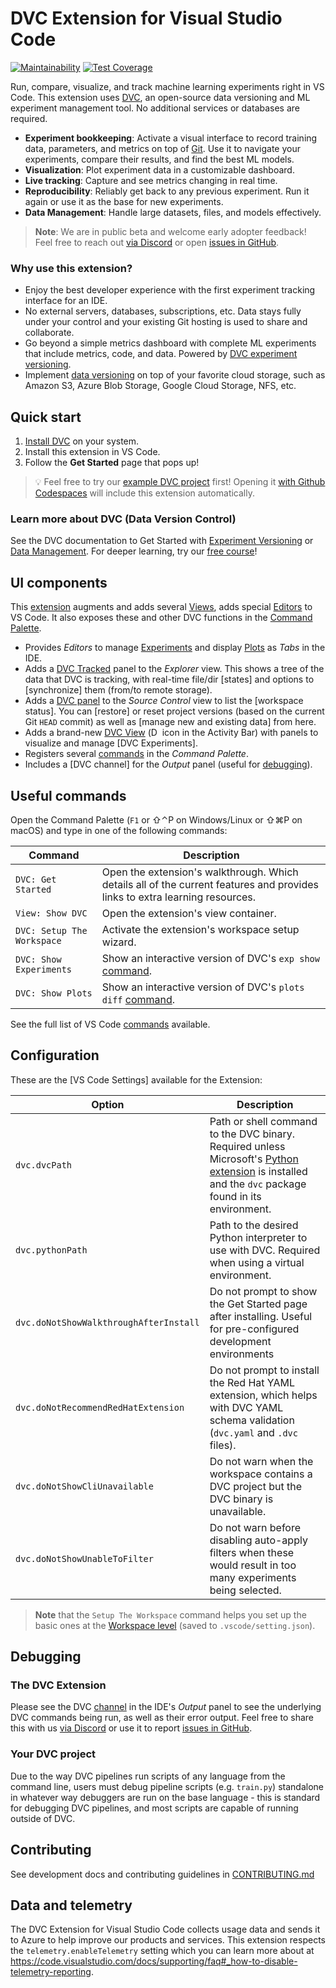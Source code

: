 # DVC Extension for Visual Studio Code

<!--- These will be broken until the repo is public --->
<!--- [![Continuous Integration](https://github.com/iterative/vscode-dvc/actions/workflows/continuous-integration.yml/badge.svg)](https://github.com/iterative/vscode-dvc/actions/workflows/continuous-integration.yml) --->
<!--- [![Cross-Platform Test](https://github.com/iterative/vscode-dvc/actions/workflows/cross-platform-test.yml/badge.svg)](https://github.com/iterative/vscode-dvc/actions/workflows/cross-platform-test.yml) --->
<!-- [![DVC CLI Output Test](https://github.com/iterative/vscode-dvc/actions/workflows/dvc-cli-output-test.yml/badge.svg)](https://github.com/iterative/vscode-dvc/actions/workflows/dvc-cli-output-test.yml) -->

[![Maintainability](https://api.codeclimate.com/v1/badges/fb243c31ea059c0038b2/maintainability)](https://codeclimate.com/repos/608b5886f52398018b00264c/maintainability)
[![Test Coverage](https://api.codeclimate.com/v1/badges/fb243c31ea059c0038b2/test_coverage)](https://codeclimate.com/repos/608b5886f52398018b00264c/test_coverage)

Run, compare, visualize, and track machine learning experiments right in VS
Code. This extension uses [DVC](https://dvc.org/), an open-source data
versioning and ML experiment management tool. No additional services or
databases are required.

- **Experiment bookkeeping**: Activate a visual interface to record training
  data, parameters, and metrics on top of [Git](https://git-scm.com/). Use it to
  navigate your experiments, compare their results, and find the best ML models.
- **Visualization**: Plot experiment data in a customizable dashboard.
- **Live tracking**: Capture and see metrics changing in real time.
- **Reproducibility**: Reliably get back to any previous experiment. Run it
  again or use it as the base for new experiments.
- **Data Management**: Handle large datasets, files, and models effectively.

> **Note**: We are in public beta and welcome early adopter feedback!  
> Feel free to reach out [via Discord] or open [issues in GitHub].
>
> [issues in github]: https://github.com/iterative/vscode-dvc/issues
> [via discord]: https://discord.gg/BGCjJHvDHt

### Why use this extension?

- Enjoy the best developer experience with the first experiment tracking
  interface for an IDE.
- No external servers, databases, subscriptions, etc. Data stays fully under
  your control and your existing Git hosting is used to share and collaborate.
- Go beyond a simple metrics dashboard with complete ML experiments that include
  metrics, code, and data. Powered by [DVC experiment versioning].
- Implement [data versioning] on top of your favorite cloud storage, such as
  Amazon S3, Azure Blob Storage, Google Cloud Storage, NFS, etc.

[dvc experiment versioning]:
  https://dvc.org/doc/user-guide/experiment-management/experiments-overview
[data versioning]: https://dvc.org/doc/use-cases/versioning-data-and-model-files

## Quick start

1. [Install DVC](https://dvc.org/doc/install) on your system.
2. Install this extension in VS Code.
3. Follow the **Get Started** page that pops up!

> 💡 Feel free to try our [example DVC project] first! Opening it [with Github
> Codespaces] will include this extension automatically.

[example dvc project]: https://github.com/iterative/example-get-started
[with github codespaces]:
  https://docs.github.com/en/codespaces/getting-started/quickstart#creating-your-codespace

### Learn more about DVC (Data Version Control)

See the DVC documentation to Get Started with [Experiment Versioning] or [Data
Management]. For deeper learning, try our [free course]!

[experiment versioning]: https://dvc.org/doc/start/experiments
[data management]: https://dvc.org/doc/start/data-management
[free course]: https://learn.iterative.ai/

## UI components

This [extension] augments and adds several [Views], adds special [Editors] to VS
Code. It also exposes these and other DVC functions in the [Command Palette].

- Provides _Editors_ to manage [Experiments][exp-view] and display
  [Plots][plots-view] as _Tabs_ in the IDE.
- Adds a [DVC Tracked] panel to the _Explorer_ view. This shows a tree of the
  data that DVC is tracking, with real-time file/dir [states] and options to
  [synchronize] them (from/to remote storage).
- Adds a [DVC panel] to the _Source Control_ view to list the [workspace
  status]. You can [restore] or reset project versions (based on the current Git
  `HEAD` commit) as well as [manage new and existing data] from here.
- Adds a brand-new [DVC View] (<img
  src="https://user-images.githubusercontent.com/1477535/171570901-9012413c-f0bb-41d9-9a45-2653b4e3f1fe.png"
  alt="DVC logo" style="height: 1em;"/> icon in the Activity Bar) with panels to
  visualize and manage [DVC Experiments].
- Registers several [commands] in the _Command Palette_.
- Includes a [DVC channel] for the _Output_ panel (useful for
  [debugging](#debugging)).

[extension]: https://marketplace.visualstudio.com/items?itemName=Iterative.dvc
[views]: https://code.visualstudio.com/docs/getstarted/userinterface#_views
[editors]:
  https://code.visualstudio.com/docs/getstarted/userinterface#_open-editors
[command palette]:
  https://code.visualstudio.com/docs/getstarted/userinterface#_command-palette
[exp-view]: extension/resources/walkthrough/experiments-table.md
[plots-view]: extension/resources/walkthrough/plots.md
[dvc tracked]: extension/resources/walkthrough/tracked-explorer.md
[dvc panel]: extension/resources/walkthrough/source-control-management.md
[dvc view]: extension/resources/walkthrough/view-container.md
[commands]: extension/resources/walkthrough/command-palette.md
[dvc output]: #

## Useful commands

Open the Command Palette (`F1` or ⇧⌃P on Windows/Linux or ⇧⌘P on macOS) and type
in one of the following commands:

| Command                    | Description                                                                                                                 |
| -------------------------- | --------------------------------------------------------------------------------------------------------------------------- |
| `DVC: Get Started`         | Open the extension's walkthrough. Which details all of the current features and provides links to extra learning resources. |
| `View: Show DVC`           | Open the extension's view container.                                                                                        |
| `DVC: Setup The Workspace` | Activate the extension's workspace setup wizard.                                                                            |
| `DVC: Show Experiments`    | Show an interactive version of DVC's `exp show` [command](https://dvc.org/doc/command-reference/exp/show).                  |
| `DVC: Show Plots`          | Show an interactive version of DVC's `plots diff` [command](https://dvc.org/doc/command-reference/plots/diff).              |

See the full list of VS Code [commands] available.

## Configuration

These are the [VS Code Settings] available for the Extension:

| **Option**                             | **Description**                                                                                                                                      |
| -------------------------------------- | ---------------------------------------------------------------------------------------------------------------------------------------------------- |
| `dvc.dvcPath`                          | Path or shell command to the DVC binary. Required unless Microsoft's [Python extension] is installed and the `dvc` package found in its environment. |
| `dvc.pythonPath`                       | Path to the desired Python interpreter to use with DVC. Required when using a virtual environment.                                                   |
| `dvc.doNotShowWalkthroughAfterInstall` | Do not prompt to show the Get Started page after installing. Useful for pre-configured development environments                                      |
| `dvc.doNotRecommendRedHatExtension`    | Do not prompt to install the Red Hat YAML extension, which helps with DVC YAML schema validation (`dvc.yaml` and `.dvc` files).                      |
| `dvc.doNotShowCliUnavailable`          | Do not warn when the workspace contains a DVC project but the DVC binary is unavailable.                                                             |
| `dvc.doNotShowUnableToFilter`          | Do not warn before disabling auto-apply filters when these would result in too many experiments being selected.                                      |

> **Note** that the `Setup The Workspace` command helps you set up the basic
> ones at the [Workspace level] (saved to `.vscode/setting.json`).

[python extension]:
  https://marketplace.visualstudio.com/items?itemName=ms-python.python
[workspace level]:
  https://code.visualstudio.com/docs/getstarted/settings#_workspace-settings

## Debugging

### The DVC Extension

Please see the DVC [channel] in the IDE's _Output_ panel to see the underlying
DVC commands being run, as well as their error output. Feel free to share this
with us [via Discord] or use it to report [issues in GitHub].

[channel]:
  https://code.visualstudio.com/api/extension-capabilities/common-capabilities#output-channel

### Your DVC project

Due to the way DVC pipelines run scripts of any language from the command line,
users must debug pipeline scripts (e.g. `train.py`) standalone in whatever way
debuggers are run on the base language - this is standard for debugging DVC
pipelines, and most scripts are capable of running outside of DVC.

## Contributing

See development docs and contributing guidelines in
[CONTRIBUTING.md](CONTRIBUTING.md)

## Data and telemetry

The DVC Extension for Visual Studio Code collects usage data and sends it to
Azure to help improve our products and services. This extension respects the
`telemetry.enableTelemetry` setting which you can learn more about at
https://code.visualstudio.com/docs/supporting/faq#_how-to-disable-telemetry-reporting.
